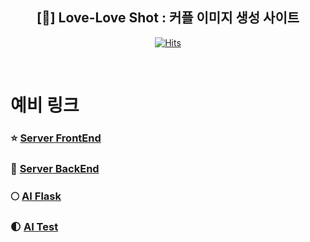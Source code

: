 <div align="center">
    
## [📸] Love-Love Shot : 커플 이미지 생성 사이트

[![Hits](https://hits.seeyoufarm.com/api/count/incr/badge.svg?url=github.com/hot-gamza&count_bg=%2336428F&title_bg=%23555555&icon=&icon_color=%23E7E7E7&title=views&edge_flat=false)](https://hits.seeyoufarm.com)



<br>
</div>

# 예비 링크
### ⭐️ [Server FrontEnd](https://github.com/hot-gamza/loveloveshot-react)
### 🌙 [Server BackEnd](https://github.com/hot-gamza/loveloveshot-spring-boot)
### 🌕 [AI Flask](https://github.com/hot-gamza/flask-temp)
### 🌓 [AI Test](https://github.com/hot-gamza/flask-temp)
